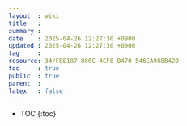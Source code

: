 ```yaml
---
layout  : wiki
title   : 
summary : 
date    : 2025-04-26 12:27:30 +0900
updated : 2025-04-26 12:27:30 +0900
tag     : 
resource: 34/FBE187-806C-4CF0-B470-546EA988B420
toc     : true
public  : true
parent  : 
latex   : false
---
```

* TOC
{:toc}

# 
